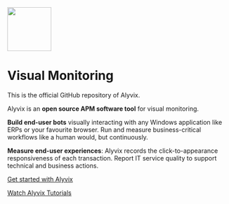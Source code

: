 <img src="https://alyvix.com/user/themes/quark/images/alyvix_logo_02.png" height="100">

# Visual Monitoring

This is the official GitHub repository of Alyvix.

Alyvix is an **open source APM software tool** for visual monitoring.

**Build end-user bots** visually interacting with any Windows application like ERPs or your favourite browser. Run and measure business-critical workflows like a human would, but continuously.

**Measure end-user experiences**: Alyvix records the click-to-appearance responsiveness of each transaction. Report IT service quality to support technical and business actions.

[Get started with Alyvix](https://alyvix.com/learn/getting_started.html)

[Watch Alyvix Tutorials](https://www.youtube.com/channel/UCsfsO764sZ55r556ATj3Owg)
